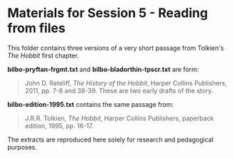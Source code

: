 # Materials for Session 5 - Reading from files
This folder contains three versions of a very short passage from Tolkien's *The Hobbit* first chapter.

**bilbo-pryftan-frgmt.txt** and **bilbo-bladorthin-tpscr.txt** are form:
> John D. Rateliff, *The History of the Hobbit*, Harper Collins Publishers, 2011, pp. 7-8 and 38-39.
These are two early drafts of the story.

**bilbo-edition-1995.txt** contains the same passage from:
> J.R.R. Tolkien, *The Hobbit*, Harper Collins Publishers, paperback edition, 1995, pp. 16-17. 

The extracts are reproduced here solely for research and pedagogical purposes.
